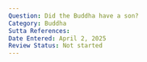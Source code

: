 ```yaml
---
Question: Did the Buddha have a son?
Category: Buddha
Sutta References:
Date Entered: April 2, 2025
Review Status: Not started
---
```

